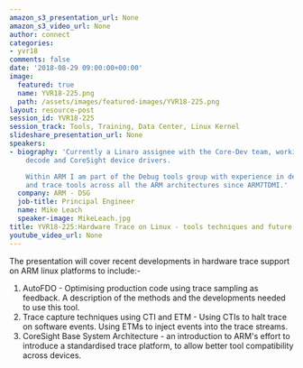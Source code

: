 ```yaml
---
amazon_s3_presentation_url: None
amazon_s3_video_url: None
author: connect
categories:
- yvr18
comments: false
date: '2018-08-29 09:00:00+00:00'
image:
  featured: true
  name: YVR18-225.png
  path: /assets/images/featured-images/YVR18-225.png
layout: resource-post
session_id: YVR18-225
session_track: Tools, Training, Data Center, Linux Kernel
slideshare_presentation_url: None
speakers:
- biography: 'Currently a Linaro assignee with the Core-Dev team, working on trace
    decode and CoreSight device drivers.

    Within ARM I am part of the Debug tools group with experience in developing debug
    and trace tools across all the ARM architectures since ARM7TDMI.'
  company: ARM - DSG
  job-title: Principal Engineer
  name: Mike Leach
  speaker-image: MikeLeach.jpg
title: YVR18-225:Hardware Trace on Linux - tools techniques and future directions
youtube_video_url: None
---
```


The presentation will cover recent developments in hardware trace support on ARM linux platforms to include:-
1) AutoFDO - Optimising production code using trace sampling as feedback. A description of the methods and the developments needed to use this tool.
2) Trace capture techniques using CTI and ETM - Using CTIs to halt trace on software events. Using ETMs to inject events into the trace streams.
3) CoreSight Base System Architecture - an introduction to ARM's effort to introduce a standardised trace platform, to allow better tool compatibility across devices.